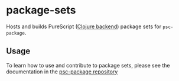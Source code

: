 # package-sets

Hosts and builds PureScript ([Clojure backend](https://github.com/stackoverflow/pure-clj)) package sets for `psc-package`.

## Usage

To learn how to use and contribute to package sets, please see the documentation in the [psc-package repository](https://github.com/purescript/psc-package#add-a-package-to-the-package-set)
